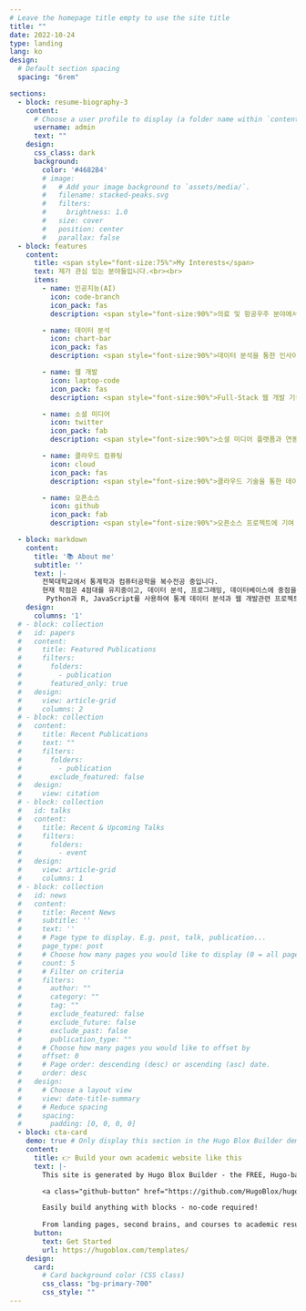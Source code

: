```yaml
---
# Leave the homepage title empty to use the site title
title: ""
date: 2022-10-24
type: landing
lang: ko
design:
  # Default section spacing
  spacing: "6rem"

sections:
  - block: resume-biography-3
    content:
      # Choose a user profile to display (a folder name within `content/authors/`)
      username: admin
      text: ""
    design:
      css_class: dark
      background:
        color: '#4682B4'
        # image:
        #   # Add your image background to `assets/media/`.
        #   filename: stacked-peaks.svg
        #   filters:
        #     brightness: 1.0
        #   size: cover
        #   position: center
        #   parallax: false
  - block: features
    content:
      title: <span style="font-size:75%">My Interests</span>
      text: 제가 관심 있는 분야들입니다.<br><br>
      items:
        - name: 인공지능(AI)
          icon: code-branch
          icon_pack: fas
          description: <span style="font-size:90%">의료 및 항공우주 분야에서 AI 기술을 활용합니다.</span>

        - name: 데이터 분석
          icon: chart-bar
          icon_pack: fas
          description: <span style="font-size:90%">데이터 분석을 통한 인사이트 도출.</span>

        - name: 웹 개발
          icon: laptop-code
          icon_pack: fas
          description: <span style="font-size:90%">Full-Stack 웹 개발 기술 활용.</span>

        - name: 소셜 미디어
          icon: twitter
          icon_pack: fab
          description: <span style="font-size:90%">소셜 미디어 플랫폼과 연동.</span>

        - name: 클라우드 컴퓨팅
          icon: cloud
          icon_pack: fas
          description: <span style="font-size:90%">클라우드 기술을 통한 데이터 관리.</span>

        - name: 오픈소스
          icon: github
          icon_pack: fab
          description: <span style="font-size:90%">오픈소스 프로젝트에 기여 및 관리.</span>

  - block: markdown
    content:
      title: '📚 About me'
      subtitle: ''
      text: |-
        전북대학교에서 통계학과 컴퓨터공학을 복수전공 중입니다. 
        현재 학점은 4점대를 유지중이고, 데이터 분석, 프로그래밍, 데이터베이스에 중점을 두고 공부하고 있으며, 이를 통해 백엔드 개발 및 인공지능에 대한 기초를 다지고 있습니다.
         Python과 R, JavaScript를 사용하여 통계 데이터 분석과 웹 개발관련 프로젝트를 수행한 경험이 있습니다.😃
    design:
      columns: '1'
  # - block: collection
  #   id: papers
  #   content:
  #     title: Featured Publications
  #     filters:
  #       folders:
  #         - publication
  #       featured_only: true
  #   design:
  #     view: article-grid
  #     columns: 2
  # - block: collection
  #   content:
  #     title: Recent Publications
  #     text: ""
  #     filters:
  #       folders:
  #         - publication
  #       exclude_featured: false
  #   design:
  #     view: citation
  # - block: collection
  #   id: talks
  #   content:
  #     title: Recent & Upcoming Talks
  #     filters:
  #       folders:
  #         - event
  #   design:
  #     view: article-grid
  #     columns: 1
  # - block: collection
  #   id: news
  #   content:
  #     title: Recent News
  #     subtitle: ''
  #     text: ''
  #     # Page type to display. E.g. post, talk, publication...
  #     page_type: post
  #     # Choose how many pages you would like to display (0 = all pages)
  #     count: 5
  #     # Filter on criteria
  #     filters:
  #       author: ""
  #       category: ""
  #       tag: ""
  #       exclude_featured: false
  #       exclude_future: false
  #       exclude_past: false
  #       publication_type: ""
  #     # Choose how many pages you would like to offset by
  #     offset: 0
  #     # Page order: descending (desc) or ascending (asc) date.
  #     order: desc
  #   design:
  #     # Choose a layout view
  #     view: date-title-summary
  #     # Reduce spacing
  #     spacing:
  #       padding: [0, 0, 0, 0]
  - block: cta-card
    demo: true # Only display this section in the Hugo Blox Builder demo site
    content:
      title: 👉 Build your own academic website like this
      text: |-
        This site is generated by Hugo Blox Builder - the FREE, Hugo-based open source website builder trusted by 250,000+ academics like you.

        <a class="github-button" href="https://github.com/HugoBlox/hugo-blox-builder" data-color-scheme="no-preference: light; light: light; dark: dark;" data-icon="octicon-star" data-size="large" data-show-count="true" aria-label="Star HugoBlox/hugo-blox-builder on GitHub">Star</a>

        Easily build anything with blocks - no-code required!
        
        From landing pages, second brains, and courses to academic resumés, conferences, and tech blogs.
      button:
        text: Get Started
        url: https://hugoblox.com/templates/
    design:
      card:
        # Card background color (CSS class)
        css_class: "bg-primary-700"
        css_style: ""
---
```

